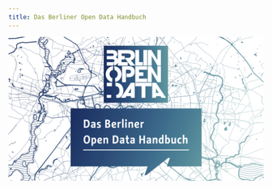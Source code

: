 ```yaml
---
title: Das Berliner Open Data Handbuch
---
```


![Titelbild Berliner Open Data Handbuch](images/pages_title.jpg "Das Titelbild des Berliner Open Data Handbuchs, mit einer stilisierten Karte Berlins im Hintergrund")

